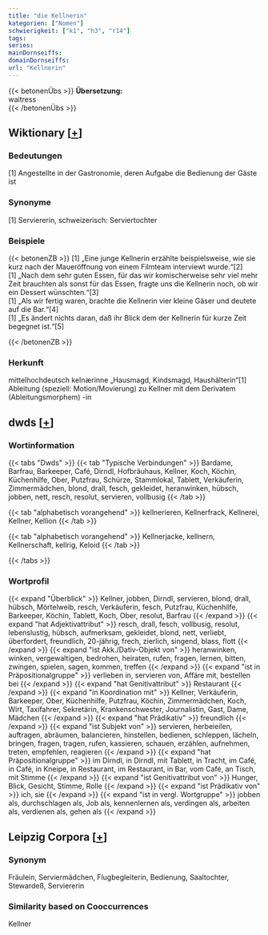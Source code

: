 ```yaml
---
title: "die Kellnerin"
kategorien: ["Nomen"]
schwierigkeit: ["k1", "h3", "r14"]
tags:
series:
mainDornseiffs:
domainDornseiffs:
url: "Kellnerin"
---
```


{{< betonenÜbs >}}
**Übersetzung:**  
waitress  
{{< /betonenÜbs >}}

## Wiktionary [[+](https://de.wiktionary.org/wiki/Kellnerin)]

### Bedeutungen
[1] Angestellte in der Gastronomie, deren Aufgabe die Bedienung der Gäste ist  

### Synonyme
[1] Serviererin, schweizerisch: Serviertochter  

### Beispiele
{{< betonenZB >}}
[1] „Eine junge Kellnerin erzählte beispielsweise, wie sie kurz nach der Maueröffnung von einem Filmteam interviewt wurde.“[2]  
[1] „Nach dem sehr guten Essen, für das wir komischerweise sehr viel mehr Zeit brauchten als sonst für das Essen, fragte uns die Kellnerin noch, ob wir ein Dessert wünschten.“[3]  
[1] „Als wir fertig waren, brachte die Kellnerin vier kleine Gäser und deutete auf die Bar.“[4]  
[1] „Es ändert nichts daran, daß ihr Blick dem der Kellnerin für kurze Zeit begegnet ist.“[5]  

{{< /betonenZB >}}
### Herkunft
mittelhochdeutsch kelnærinne „Hausmagd, Kindsmagd, Haushälterin“[1]  
Ableitung (speziell: Motion/Movierung) zu Kellner mit dem Derivatem (Ableitungsmorphem) -in  



## dwds [[+](https://www.dwds.de/wb/Kellnerin)]

### Wortinformation
{{< tabs "Dwds" >}}
{{< tab "Typische Verbindungen" >}}
Bardame, Barfrau, Barkeeper, Café, Dirndl, Hofbräuhaus, Kellner, Koch, Köchin, Küchenhilfe, Ober, Putzfrau, Schürze, Stammlokal, Tablett, Verkäuferin, Zimmermädchen, blond, drall, fesch, gekleidet, heranwinken, hübsch, jobben, nett, resch, resolut, servieren, vollbusig
{{< /tab >}}

{{< tab "alphabetisch vorangehend" >}}
kellnerieren, Kellnerfrack, Kellnerei, Kellner, Kellion
{{< /tab >}}

{{< tab "alphabetisch vorangehend" >}}
Kellnerjacke, kellnern, Kellnerschaft, kellrig, Keloid
{{< /tab >}}

{{< /tabs >}}

### Wortprofil
{{< expand "Überblick" >}} Kellner, jobben, Dirndl, servieren, blond, drall, hübsch, Mörtelweib, resch, Verkäuferin, fesch, Putzfrau, Küchenhilfe, Barkeeper, Köchin, Tablett, Koch, Ober, resolut, Barfrau {{< /expand >}}
{{< expand "hat Adjektivattribut" >}} resch, drall, fesch, vollbusig, resolut, lebenslustig, hübsch, aufmerksam, gekleidet, blond, nett, verliebt, überfordert, freundlich, 20-jährig, frech, zierlich, singend, blass, flott {{< /expand >}}
{{< expand "ist Akk./Dativ-Objekt von" >}} heranwinken, winken, vergewaltigen, bedrohen, heiraten, rufen, fragen, lernen, bitten, zwingen, spielen, sagen, kommen, treffen {{< /expand >}}
{{< expand "ist in Präpositionalgruppe" >}} verlieben in, servieren von, Affäre mit, bestellen bei {{< /expand >}}
{{< expand "hat Genitivattribut" >}} Restaurant {{< /expand >}}
{{< expand "in Koordination mit" >}} Kellner, Verkäuferin, Barkeeper, Ober, Küchenhilfe, Putzfrau, Köchin, Zimmermädchen, Koch, Wirt, Taxifahrer, Sekretärin, Krankenschwester, Journalistin, Gast, Dame, Mädchen {{< /expand >}}
{{< expand "hat Prädikativ" >}} freundlich {{< /expand >}}
{{< expand "ist Subjekt von" >}} servieren, herbeieilen, auftragen, abräumen, balancieren, hinstellen, bedienen, schleppen, lächeln, bringen, fragen, tragen, rufen, kassieren, schauen, erzählen, aufnehmen, treten, empfehlen, reagieren {{< /expand >}}
{{< expand "hat Präpositionalgruppe" >}} im Dirndl, in Dirndl, mit Tablett, in Tracht, im Café, in Café, in Kneipe, in Restaurant, im Restaurant, in Bar, vom Café, an Tisch, mit Stimme {{< /expand >}}
{{< expand "ist Genitivattribut von" >}} Hunger, Blick, Gesicht, Stimme, Rolle {{< /expand >}}
{{< expand "ist Prädikativ von" >}} ich, sie {{< /expand >}}
{{< expand "ist in vergl. Wortgruppe" >}} jobben als, durchschlagen als, Job als, kennenlernen als, verdingen als, arbeiten als, verdienen als, gehen als {{< /expand >}}

## Leipzig Corpora [[+](https://corpora.uni-leipzig.de/en/res?word=Kellnerin&corpusId=deu_newscrawl-public_2018)]


### Synonym
Fräulein, Serviermädchen, Flugbegleiterin, Bedienung, Saaltochter, Stewardeß, Serviererin


### Similarity based on Cooccurrences
Kellner

